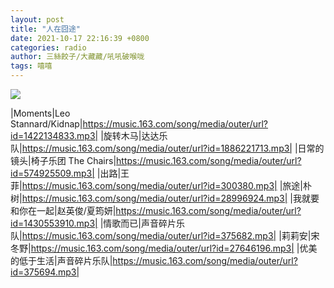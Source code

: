 ```yaml
---
layout: post
title: "人在囧途"
date: 2021-10-17 22:16:39 +0800
categories: radio
author: 三絲餃子/大藏藏/吼吼破喉咙
tags: 嘻嘻
---
```

![]({{site.baseurl}}/images/cover_20211017.jpg)

|Moments|Leo Stannard/Kidnap|https://music.163.com/song/media/outer/url?id=1422134833.mp3|
|旋转木马|达达乐队|https://music.163.com/song/media/outer/url?id=1886221713.mp3|
|日常的镜头|椅子乐团 The Chairs|https://music.163.com/song/media/outer/url?id=574925509.mp3|
|出路|王菲|https://music.163.com/song/media/outer/url?id=300380.mp3|
|旅途|朴树|https://music.163.com/song/media/outer/url?id=28996924.mp3|
|我就要和你在一起|赵英俊/夏筠妍|https://music.163.com/song/media/outer/url?id=1430553910.mp3|
|情歌而已|声音碎片乐队|https://music.163.com/song/media/outer/url?id=375682.mp3|
|莉莉安|宋冬野|https://music.163.com/song/media/outer/url?id=27646196.mp3|
|优美的低于生活|声音碎片乐队|https://music.163.com/song/media/outer/url?id=375694.mp3|

